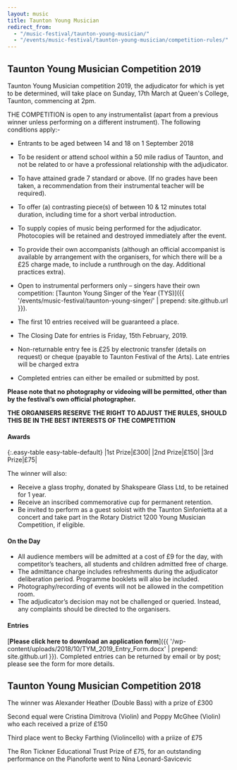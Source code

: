 ```yaml
---
layout: music
title: Taunton Young Musician
redirect_from: 
  - "/music-festival/taunton-young-musician/"
  - "/events/music-festival/taunton-young-musician/competition-rules/"
---
```


## Taunton Young Musician Competition 2019

Taunton Young Musician competition 2019, the adjudicator for which is yet to be determined, will take place on Sunday, 17th March at Queen's College, Taunton, commencing at 2pm.

THE COMPETITION is open to any instrumentalist (apart from a previous winner unless performing on a different instrument). The following conditions apply:-  

- Entrants to be aged between 14 and 18 on 1 September 2018
- To be resident or attend school within a 50 mile radius of Taunton, and not be related to or have a professional relationship with the adjudicator.
- To have attained grade 7 standard or above. (If no grades have been taken, a recommendation from their instrumental teacher will be required). 
- To offer (a) contrasting piece(s) of between 10 & 12 minutes total duration, including time for a short verbal introduction.
- To supply copies of music being performed for the adjudicator. Photocopies will be retained and destroyed immediately after the event.
- To provide their own accompanists (although an official accompanist is available by arrangement with the organisers, for which there will be a £25 charge made, to include a runthrough on the day. Additional practices extra).

- Open to instrumental performers only – singers have their own competition: [Taunton Young Singer of the Year (TYS)]({{ '/events/music-festival/taunton-young-singer/' | prepend: site.github.url }}).
- The first 10 entries received will be guaranteed a place.
- The Closing Date for entries is Friday, 15th February, 2019.
- Non-returnable entry fee is £25 by electronic transfer (details on request) or cheque (payable to Taunton Festival of the Arts). Late entries will be charged extra
- Completed entries can either be emailed or submitted by post.

**Please note that no photography or videoing will be permitted, other than by the festival’s own official photographer.**

**THE ORGANISERS RESERVE THE RIGHT TO ADJUST THE RULES, SHOULD THIS BE IN THE BEST INTERESTS OF THE COMPETITION**


#### Awards

{:.easy-table easy-table-default}
|1st Prize|£300|
|2nd Prize|£150|
|3rd Prize|£75|

The winner will also:

- Receive a glass trophy, donated by Shakspeare Glass Ltd, to be retained for 1 year.
- Receive an inscribed commemorative cup for permanent retention.
- Be invited to perform as a guest soloist with the Taunton Sinfonietta at a concert and take part in the Rotary District 1200 Young Musician Competition, if eligible.

#### On the Day
- All audience members will be admitted at a cost of £9 for the day, with competitor’s teachers, all students and children admitted free of charge.
- The admittance charge includes refreshments during the adjudicator deliberation period. Programme booklets will also be included.
- Photography/recording of events will not be allowed in the competition room. 
- The adjudicator’s decision may not be challenged or queried. Instead, any complaints should be directed to the organisers.

#### Entries

[**Please click here to download an application form**]({{ '/wp-content/uploads/2018/10/TYM_2019_Entry_Form.docx' | prepend: site.github.url }}). Completed entries can be returned by email or by post; please see the form for more details.

## Taunton Young Musician Competition 2018

The winner was Alexander Heather (Double Bass) with a prize of £300

Second equal were Cristina Dimitrova (Violin)  and Poppy McGhee (Violin) who each received a prize of £150

Third place went to Becky Farthing (Violincello) with a priize of £75

The Ron Tickner Educational Trust Prize of £75, for an outstanding performance on the Pianoforte went to Nina Leonard-Savicevic